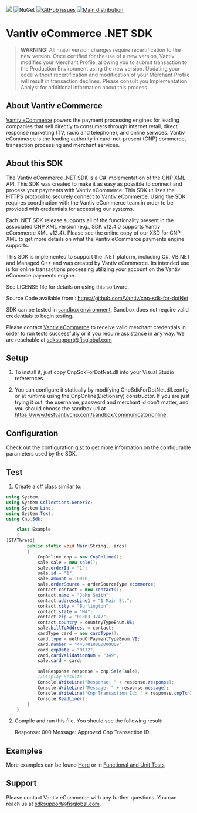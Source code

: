 
[![](https://img.shields.io/github/release/vantiv/cnp-sdk-for-dotnet.svg)](https://github.com/Vantiv/cnp-sdk-for-dotnet/releases/latest)
![NuGet](https://img.shields.io/nuget/v/Vantiv.CnpSdkForNet.svg?style=plastic) 
[![GitHub issues](https://img.shields.io/github/issues/Vantiv/cnp-sdk-for-dotnet.svg)](https://github.com/Vantiv/cnp-sdk-for-dotnet/issues) [![Main distribution](https://img.shields.io/badge/zip-download-blue.svg)](https://github.com/Vantiv/cnp-sdk-for-dotnet/releases/latest)




Vantiv eCommerce .NET SDK
=====================

> **WARNING:**
> All major version changes require recertification to the new version. Once certified for the use of a new version, Vantiv modifies your Merchant Profile, allowing you to submit transaction to the Production Environment using the new version. Updating your code without recertification and modification of your Merchant Profile will result in transaction declines. Please consult you Implementation Analyst for additional information about this process.

About Vantiv eCommerce
------------
[Vantiv eCommerce](https://developer.vantiv.com/community/ecommerce) powers the payment processing engines for leading companies that sell directly to consumers through  internet retail, direct response marketing (TV, radio and telephone), and online services. Vantiv eCommerce is the leading authority in card-not-present (CNP) commerce, transaction processing and merchant services.


About this SDK
--------------
The Vantiv eCommerce .NET SDK is a C# implementation of the [CNP](https://developer.vantiv.com/community/ecommerce) XML API. This SDK was created to make it as easy as possible to connect and process your payments with Vantiv eCommerce. This SDK utilizes  the HTTPS protocol to securely connect to Vantiv eCommerce. Using the SDK requires coordination with the Vantiv eCommerce team in order to be provided with credentials for accessing our systems.

Each .NET SDK release supports all of the functionality present in the associated CNP XML version (e.g., SDK v12.4.0 supports Vantiv eCommerce XML v12.4). Please see the online copy of our XSD for CNP XML to get more details on what the Vantiv eCommerce payments engine supports.

This SDK is implemented to support the .NET plaform, including C#, VB.NET and Managed C++ and was created by Vantiv eCommerce. Its intended use is for online transactions processing utilizing your account on the Vantiv eComerce payments engine.

See LICENSE file for details on using this software.

Source Code available from : https://github.com/Vantiv/cnp-sdk-for-dotNet

SDK can be tested in [sandbox environment](https://www.testvantivcnp.com/sandbox/communicator/online). Sandbox does not require valid credentials to begin testing. 

Please contact [Vantiv eCommerce](http://developer.vantiv.com/community/ecommerce) to receive valid merchant credentials in order to run tests successfully or if you require assistance in any way.  We are reachable at sdksupport@fisglobal.com

Setup
-----

1. To install it, just copy CnpSdkForDotNet.dll into your Visual Studio referernces. 

2. You can configure it statically by modifying CnpSdkForDotNet.dll.config or at runtime using the CnpOnline(Dictionary) constructor. If you are just trying it out, the username, password and merchant id don't matter, and you should choose the sandbox url at https://www.testvantivcnp.com/sandbox/communicator/online.

Configuration
------ 
Check out the configuration [gist](https://gist.github.com/VantivSDK/38c7b8f3ea135c036a6a4322b9ddda5e) to get more information on the configurable parameters used by the SDK.


Test
------

1. Create a c# class similar to:  

```c#
using System;
using System.Collections.Generic;
using System.Linq;
using System.Text;
using Cnp.Sdk;

    class Example
    {
[STAThread]
        public static void Main(String[] args)
        {
            CnpOnline cnp = new CnpOnline();
            sale sale = new sale();
            sale.orderId = "1";
            sale.id = "1";
            sale.amount = 10010;
            sale.orderSource = orderSourceType.ecommerce;
            contact contact = new contact();
            contact.name = "John Smith";
            contact.addressLine1 = "1 Main St.";
            contact.city = "Burlington";
            contact.state = "MA";
            contact.zip = "01803-3747";
            contact.country = countryTypeEnum.US;
            sale.billToAddress = contact;
            cardType card = new cardType();
            card.type = methodOfPaymentTypeEnum.VI;
            card.number = "4457010000000009";
            card.expDate = "0112";
            card.cardValidationNum = "349";
            sale.card = card;

            saleResponse response = cnp.Sale(sale);
            //Display Results
            Console.WriteLine("Response: " + response.response);
            Console.WriteLine("Message: " + response.message);
            Console.WriteLine("Cnp Transaction Id: " + response.cnpTxnId);
            Console.ReadLine();
        }
    }

```

2. Compile and run this file.  You should see the following result:

    Response: 000
    Message: Approved
    Cnp Transaction ID: <your-numeric-cnp-txn-id>

Examples
--------

More examples can be found [Here](http://vantiv.github.io/dotnet/) or in [Functional and Unit Tests](https://github.com/Vantiv/cnp-sdk-for-dotNet/tree/master/CnpSdkForNet/CnpSdkForNetTest)

Support
-------
Please contact Vantiv eCommerce with any further questions.   You can reach us at sdksupport@fisglobal.com.
